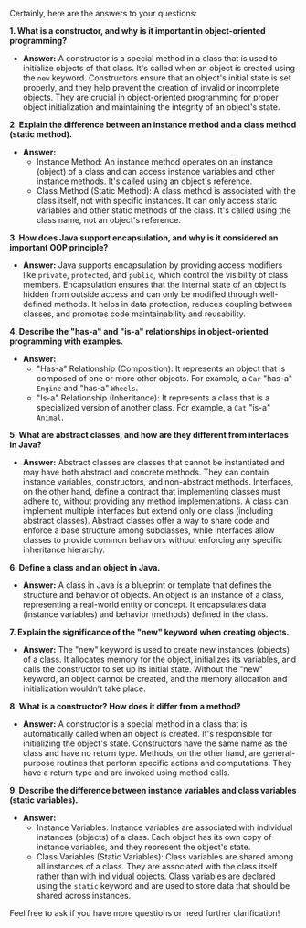 Certainly, here are the answers to your questions:

**1. What is a constructor, and why is it important in object-oriented programming?**
- **Answer:** A constructor is a special method in a class that is used to initialize objects of that class. It's called when an object is created using the `new` keyword. Constructors ensure that an object's initial state is set properly, and they help prevent the creation of invalid or incomplete objects. They are crucial in object-oriented programming for proper object initialization and maintaining the integrity of an object's state.

**2. Explain the difference between an instance method and a class method (static method).**
- **Answer:** 
     - Instance Method: An instance method operates on an instance (object) of a class and can access instance variables and other instance methods. It's called using an object's reference.
     - Class Method (Static Method): A class method is associated with the class itself, not with specific instances. It can only access static variables and other static methods of the class. It's called using the class name, not an object's reference.

**3. How does Java support encapsulation, and why is it considered an important OOP principle?**
- **Answer:** Java supports encapsulation by providing access modifiers like `private`, `protected`, and `public`, which control the visibility of class members. Encapsulation ensures that the internal state of an object is hidden from outside access and can only be modified through well-defined methods. It helps in data protection, reduces coupling between classes, and promotes code maintainability and reusability.

**4. Describe the "has-a" and "is-a" relationships in object-oriented programming with examples.**
- **Answer:**
     - "Has-a" Relationship (Composition): It represents an object that is composed of one or more other objects. For example, a `Car` "has-a" `Engine` and "has-a" `Wheels`.
     - "Is-a" Relationship (Inheritance): It represents a class that is a specialized version of another class. For example, a `Cat` "is-a" `Animal`.

**5. What are abstract classes, and how are they different from interfaces in Java?**
- **Answer:** Abstract classes are classes that cannot be instantiated and may have both abstract and concrete methods. They can contain instance variables, constructors, and non-abstract methods. Interfaces, on the other hand, define a contract that implementing classes must adhere to, without providing any method implementations. A class can implement multiple interfaces but extend only one class (including abstract classes). Abstract classes offer a way to share code and enforce a base structure among subclasses, while interfaces allow classes to provide common behaviors without enforcing any specific inheritance hierarchy.

**6. Define a class and an object in Java.**
- **Answer:** A class in Java is a blueprint or template that defines the structure and behavior of objects. An object is an instance of a class, representing a real-world entity or concept. It encapsulates data (instance variables) and behavior (methods) defined in the class.

**7. Explain the significance of the "new" keyword when creating objects.**
- **Answer:** The "new" keyword is used to create new instances (objects) of a class. It allocates memory for the object, initializes its variables, and calls the constructor to set up its initial state. Without the "new" keyword, an object cannot be created, and the memory allocation and initialization wouldn't take place.

**8. What is a constructor? How does it differ from a method?**
- **Answer:** A constructor is a special method in a class that is automatically called when an object is created. It's responsible for initializing the object's state. Constructors have the same name as the class and have no return type. Methods, on the other hand, are general-purpose routines that perform specific actions and computations. They have a return type and are invoked using method calls.

**9. Describe the difference between instance variables and class variables (static variables).**
- **Answer:** 
     - Instance Variables: Instance variables are associated with individual instances (objects) of a class. Each object has its own copy of instance variables, and they represent the object's state.
     - Class Variables (Static Variables): Class variables are shared among all instances of a class. They are associated with the class itself rather than with individual objects. Class variables are declared using the `static` keyword and are used to store data that should be shared across instances.

Feel free to ask if you have more questions or need further clarification!